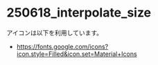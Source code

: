# 250618_interpolate_size


アイコンは以下を利用しています。
- https://fonts.google.com/icons?icon.style=Filled&icon.set=Material+Icons 